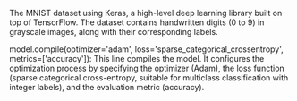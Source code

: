 The MNIST dataset using Keras, a high-level deep learning library built on top of TensorFlow. The dataset contains handwritten digits (0 to 9) in grayscale images, along with their corresponding labels.

model.compile(optimizer='adam', loss='sparse_categorical_crossentropy', metrics=['accuracy']): This line compiles the model. It configures the optimization process by specifying the optimizer (Adam), the loss function (sparse categorical cross-entropy, suitable for multiclass classification with integer labels), and the evaluation metric (accuracy).

